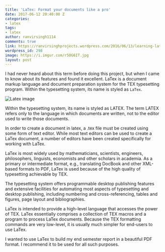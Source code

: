 ```yaml
---
title: 'LaTex: Format your documents like a pro'
date: 2017-06-12 20:40:00 Z
categories:
- latex
tags:
- latex
author: ranvirsingh1114
comments: true
link: https://ranvirsinghprojects.wordpress.com/2016/06/13/learning-latex/
wordpress_id: 298
image: https://i.imgur.com/r5OG6IT.jpg
layout: post
---
```


I had never heard about this term before doing this project, but when I came to know about its features and found it excellent. LaTex is a document markup language and document preparation system for the TEX typesetting program. Within
the typesetting system, its name is styled as `LaTex`.

![Latex image](https://i.imgur.com/r5OG6IT.jpg "Latex image")

Within the typesetting system, its name is styled as LATEX. The term LATEX refers only to the language in which documents are written, not to the editor used to write those documents.

In order to create a document in latex, a .tex file must be created using some form of text editor. While most text editors can be used to create a LaTex document, a number of editors have been created specifically for working with LaTex.

LaTex is most widely used by mathematicians, scientists, engineers, philosophers, linguists, economists and other scholars in academia. As a primary or intermediate format, e.g., translating DocBook and other XML-based formats to PDF, LaTex
is used because of the high quality of typesetting achievable by TEX.

The typesetting system offers programmable desktop publishing features and extensive facilities for automating most aspects of typesetting and desktop publishing, including numbering and cross-referencing, tables and figures, page layout and bibliographies.

LaTex is intended to provide a high-level language that accesses the power of TEX. LaTex essentially comprises a collection of TEX macros and a program to process LaTex documents. Because the TEX formatting commands are very low-level, it is
usually much simpler for end-users to use LaTex.

I wanted to use LaTex to build my end semester report in a beautiful PDF format. I recommend it to be used for all such purposes.